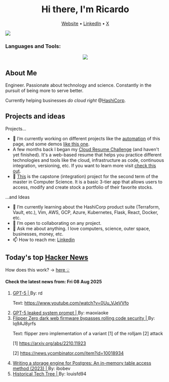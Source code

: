
<!-- This is an HTML comment in your markdown file -->

<h1 align="center">Hi there, I'm Ricardo</h1>
<p align="center">
  <a href="https://ricardorompar.com" target="_blank">Website</a> •
  <a href="https://www.linkedin.com/in/ricardorompar/" target="_blank">LinkedIn</a> •
  <a href="https://twitter.com/ricardorompar" target="_blank">X</a>
</p>
<img src="https://badges.pufler.dev/visits/{ricardorompar}/{ricardorompar}"/>

<h3 align="left">Languages and Tools:</h3>
<p align="center">
  <a href="https://skillicons.dev" target="_blank">
    <img src="https://skillicons.dev/icons?i=terraform,aws,gcp,azure,git,python,kubernetes,react,js,docker,ubuntu" />
  </a>
</p>

<h2>About Me</h2>
Engineer. Passionate about technology and science. Constantly in the pursuit of being more to serve better.

Currently helping businesses <i>do cloud right</i> @<a href="https://github.com/hashicorp" target="_blank">HashiCorp</a>.

<h2>Projects and ideas</h2>
Projects...
<ul>
  <li>🔭 I’m currently working on different projects like the <a href="https://github.com/ricardorompar/ricardorompar/blob/main/automate.py">automation</a> of this page, and some demos <a href="https://github.com/ricardorompar/boundary-ansible-demo">like this one</a>.
  </li>

  <li >A few months back I began my <a href="https://github.com/ricardorompar/cloudResumeChallenge">Cloud Resume Challenge</a> (and haven't yet finished). It's a web-based resume that helps you practice different technologies and tools like the cloud, infrastructure as code, continuous integration, versioning, etc. If you want to learn more visit <a href="https://cloudresumechallenge.dev/docs/the-challenge/aws/" target="_blank">check this out</a>.
  </li>

  <li>🔭 <a href="https://github.com/ricardorompar/capstoneT2">This</a> is the capstone (integration) project for the second term of the master in Computer Science. It is a basic 3-tier app that allows users to access, modify and create stock a portfolio of their favorite stocks.
  </li>
</ul>
...and Ideas
<ul>
  <li>🌱 I’m currently learning about the HashiCorp product suite (Terraform, Vault, etc.), Vim, AWS, GCP, Azure, Kubernetes, Flask, React, Docker, etc.
  </li>
  <li>👯 I’m open to collaborating on any project.</li>
  <li>💬 Ask me about anything. I love computers, science, outer space, businesses, money, etc.</li>
  <li>📫 How to reach me: <a href="https://www.linkedin.com/in/ricardorompar/" target="_blank">Linkedin</a></li>
</ul>

<h2>Today's top <a href='https://news.ycombinator.com/' target="_blank">Hacker News</a></h2>
How does this work? -> <a href='./AUTOMATIC.md'>here 💡</a>

<h4>Check the latest news from: Fri 08 Aug 2025</h4>
<ol>
<li>
    <a href=https://openai.com/gpt-5/ target="_blank">
        GPT-5 |
    </a>
    By: rd
</li>

<p>
Text: <a href="https:&#x2F;&#x2F;www.youtube.com&#x2F;watch?v=0Uu_VJeVVfo" rel="nofollow">https:&#x2F;&#x2F;www.youtube.com&#x2F;watch?v=0Uu_VJeVVfo</a> </br>
</p>

<li>
    <a href=https://gist.github.com/maoxiaoke/f6d5b28f9104cd856a2622a084f46fd7 target="_blank">
        GPT-5 leaked system prompt |
    </a>
    By: maoxiaoke
</li>

<li>
    <a href=https://www.rtl-sdr.com/flipperzero-darkweb-firmware-bypasses-rolling-code-security/ target="_blank">
        Flipper Zero dark web firmware bypasses rolling code security |
    </a>
    By: lq9AJ8yrfs
</li>

<p>
Text: flipper zero implementation of a variant [1] of the rolljam [2] attack<p>[1] <a href="https:&#x2F;&#x2F;arxiv.org&#x2F;abs&#x2F;2210.11923" rel="nofollow">https:&#x2F;&#x2F;arxiv.org&#x2F;abs&#x2F;2210.11923</a><p>[2] <a href="https:&#x2F;&#x2F;news.ycombinator.com&#x2F;item?id=10018934">https:&#x2F;&#x2F;news.ycombinator.com&#x2F;item?id=10018934</a> </br>
</p>

<li>
    <a href=https://notes.eatonphil.com/2023-11-01-postgres-table-access-methods.html target="_blank">
        Writing a storage engine for Postgres: An in-memory table access method (2023) |
    </a>
    By: ibobev
</li>

<li>
    <a href=https://www.historicaltechtree.com/ target="_blank">
        Historical Tech Tree |
    </a>
    By: louisfd94
</li>
</ol>
